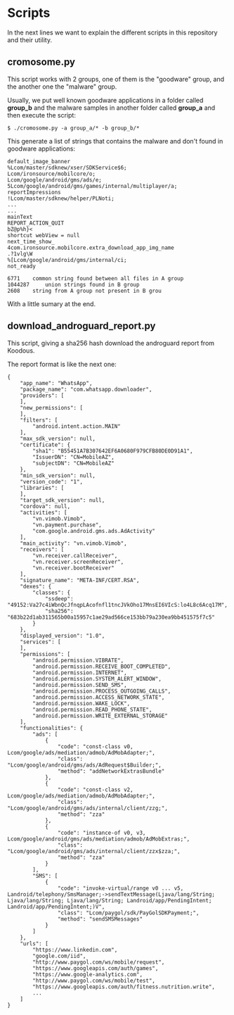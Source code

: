 # Scripts
In the next lines we want to explain the different scripts in this repository and their utility.

## cromosome.py
This script works with 2 groups, one of them is the "goodware" group, and the another one the "malware" group. 

Usually, we put well known goodware applications in a folder called **group_b** and the malware samples in another folder called **group_a** and then execute the script:
```
$ ./cromosome.py -a group_a/* -b group_b/*
```

This generate a list of strings that contains the malware and don't found in goodware applications:
```
default_image_banner
%Lcom/master/sdknew/xser/SDKService$6;
Lcom/ironsource/mobilcore/o;
Lcom/google/android/gms/ads/e;
5Lcom/google/android/gms/games/internal/multiplayer/a;
reportImpressions
!Lcom/master/sdknew/helper/PLNoti;
...
...
mainText
REPORT_ACTION_QUIT
bZ@p%h}<
shortcut webView = null
next_time_show_
4com.ironsource.mobilcore.extra_download_app_img_name
.?1vlg\W
%[Lcom/google/android/gms/internal/ci;
not_ready

6771    common string found between all files in A group
1044287     union strings found in B group
2608    string from A group not present in B grou
```

With a little sumary at the end.


## download_androguard_report.py
This script, giving a sha256 hash download the androguard report from Koodous.

The report format is like the next one:
```
{
    "app_name": "WhatsApp",
    "package_name": "com.whatsapp.downloader",
    "providers": [
    ],
    "new_permissions": [
    ],
    "filters": [
        "android.intent.action.MAIN"
    ],
    "max_sdk_version": null,
    "certificate": {
        "sha1": "B55451A7B307642EF6A0680F979CFB80DE0D91A1",
        "IssuerDN": "CN=MobileAZ",
        "subjectDN": "CN=MobileAZ"
    },
    "min_sdk_version": null,
    "version_code": "1",
    "libraries": [
    ],
    "target_sdk_version": null,
    "cordova": null,
    "activities": [
        "vn.vimob.Vimob",
        "vn.payment.purchase",
        "com.google.android.gms.ads.AdActivity"
    ],
    "main_activity": "vn.vimob.Vimob",
    "receivers": [
        "vn.receiver.callReceiver",
        "vn.receiver.screenReceiver",
        "vn.receiver.bootReceiver"
    ],
    "signature_name": "META-INF/CERT.RSA",
    "dexes": {
        "classes": {
            "ssdeep": "49152:Va27c4iWbnQcJfnqpLAcofnfl1tncJVkOho17MnsEI6VIcS:lo4L8c6Acq17M",
            "sha256": "683b22d1ab311565b00a15957c1ae29ad566ce153bb79a230ea9bb451575f7c5"
        }
    },
    "displayed_version": "1.0",
    "services": [
    ],
    "permissions": [
        "android.permission.VIBRATE",
        "android.permission.RECEIVE_BOOT_COMPLETED",
        "android.permission.INTERNET",
        "android.permission.SYSTEM_ALERT_WINDOW",
        "android.permission.SEND_SMS",
        "android.permission.PROCESS_OUTGOING_CALLS",
        "android.permission.ACCESS_NETWORK_STATE",
        "android.permission.WAKE_LOCK",
        "android.permission.READ_PHONE_STATE",
        "android.permission.WRITE_EXTERNAL_STORAGE"
    ],
    "functionalities": {
        "ads": [
            {
                "code": "const-class v0, Lcom/google/ads/mediation/admob/AdMobAdapter;",
                "class": "Lcom/google/android/gms/ads/AdRequest$Builder;",
                "method": "addNetworkExtrasBundle"
            },
            {
                "code": "const-class v2, Lcom/google/ads/mediation/admob/AdMobAdapter;",
                "class": "Lcom/google/android/gms/ads/internal/client/zzg;",
                "method": "zza"
            },
            {
                "code": "instance-of v0, v3, Lcom/google/android/gms/ads/mediation/admob/AdMobExtras;",
                "class": "Lcom/google/android/gms/ads/internal/client/zzx$zza;",
                "method": "zza"
            }
        ],
        "SMS": [
            {
                "code": "invoke-virtual/range v0 ... v5, Landroid/telephony/SmsManager;->sendTextMessage(Ljava/lang/String; Ljava/lang/String; Ljava/lang/String; Landroid/app/PendingIntent; Landroid/app/PendingIntent;)V",
                "class": "Lcom/paygol/sdk/PayGolSDKPayment;",
                "method": "sendSMSMessages"
            }
        ]
    },
    "urls": [
        "https://www.linkedin.com",
        "google.com/iid",
        "http://www.paygol.com/ws/mobile/request",
        "https://www.googleapis.com/auth/games",
        "https://www.google-analytics.com",
        "http://www.paygol.com/ws/mobile/test",
        "https://www.googleapis.com/auth/fitness.nutrition.write",
        ...
    ]
}


```